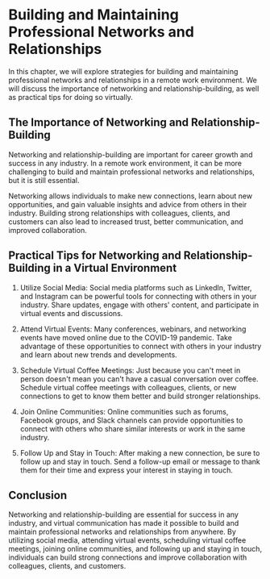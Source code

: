 Building and Maintaining Professional Networks and Relationships
=========================================================================================================================================================

In this chapter, we will explore strategies for building and maintaining professional networks and relationships in a remote work environment. We will discuss the importance of networking and relationship-building, as well as practical tips for doing so virtually.

The Importance of Networking and Relationship-Building
------------------------------------------------------

Networking and relationship-building are important for career growth and success in any industry. In a remote work environment, it can be more challenging to build and maintain professional networks and relationships, but it is still essential.

Networking allows individuals to make new connections, learn about new opportunities, and gain valuable insights and advice from others in their industry. Building strong relationships with colleagues, clients, and customers can also lead to increased trust, better communication, and improved collaboration.

Practical Tips for Networking and Relationship-Building in a Virtual Environment
--------------------------------------------------------------------------------

1. Utilize Social Media: Social media platforms such as LinkedIn, Twitter, and Instagram can be powerful tools for connecting with others in your industry. Share updates, engage with others' content, and participate in virtual events and discussions.

2. Attend Virtual Events: Many conferences, webinars, and networking events have moved online due to the COVID-19 pandemic. Take advantage of these opportunities to connect with others in your industry and learn about new trends and developments.

3. Schedule Virtual Coffee Meetings: Just because you can't meet in person doesn't mean you can't have a casual conversation over coffee. Schedule virtual coffee meetings with colleagues, clients, or new connections to get to know them better and build stronger relationships.

4. Join Online Communities: Online communities such as forums, Facebook groups, and Slack channels can provide opportunities to connect with others who share similar interests or work in the same industry.

5. Follow Up and Stay in Touch: After making a new connection, be sure to follow up and stay in touch. Send a follow-up email or message to thank them for their time and express your interest in staying in touch.

Conclusion
----------

Networking and relationship-building are essential for success in any industry, and virtual communication has made it possible to build and maintain professional networks and relationships from anywhere. By utilizing social media, attending virtual events, scheduling virtual coffee meetings, joining online communities, and following up and staying in touch, individuals can build strong connections and improve collaboration with colleagues, clients, and customers.

